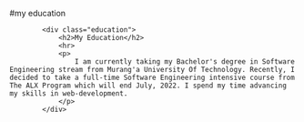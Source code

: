 #my education

            <div class="education">
                <h2>My Education</h2>
                <hr>
                <p>
                    I am currently taking my Bachelor's degree in Software Engineering stream from Murang'a University Of Technology. Recently, I decided to take a full-time Software Engineering intensive course from The ALX Program which will end July, 2022. I spend my time advancing my skills in web-development.
                </p>            
            </div>
